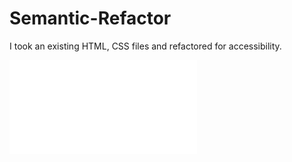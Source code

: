 # Semantic-Refactor

I took an existing HTML, CSS files and refactored for accessibility.

![See it here!](/Semantic-Refactor/index.html)
